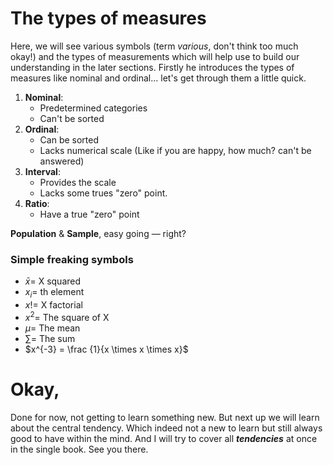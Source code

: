 # The types of measures
Here, we will see various symbols (term *various*, don't think too much okay!) and the types of measurements which will help use to build our understanding in the later sections. Firstly he introduces the types of measures like nominal and ordinal... let's get through them a little quick.

1. **Nominal**:
	- Predetermined categories
	- Can't be sorted
2. **Ordinal**:
	- Can be sorted
	- Lacks numerical scale (Like if you are happy, how much? can't be answered)
3. **Interval**:
	- Provides the scale
	- Lacks some trues "zero" point.
4. **Ratio**:
	- Have a true "zero" point

**Population** & **Sample**, easy going — right?

### Simple freaking symbols
- $\bar x =$ X squared
- $x_i =$ th element
- $x! =$ X factorial
- $x^2 =$ The square of X
- $\mu =$ The mean
- $\sum =$ The sum
- $x^{-3} = \frac {1}{x \times x \times x}$

# Okay,
Done for now, not getting to learn something new. But next up we will learn about the central tendency. Which indeed not a new to learn but still always good to have within the mind. And I will try to cover all ***tendencies*** at once in the single book.
See you there.